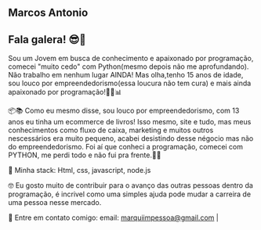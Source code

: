 ## Marcos Antonio

## Fala galera! 😎🤞

Sou um Jovem em busca de conhecimento e apaixonado por programação, comecei "muito cedo" com Python(mesmo depois não me aprofundando).
Não trabalho em nenhum lugar AINDA! Mas olha,tenho 15 anos de idade, sou louco por empreendedorismo(essa loucura não tem cura) e mais ainda apaixonado por programação!👨‍💻📊

📦📚 Como eu mesmo disse, sou louco por empreendedorismo, com 13 anos eu tinha um ecommerce de livros! Isso mesmo, site e tudo, mas meus conhecimentos como fluxo de caixa, marketing e muitos outros nescessários era muito pequeno, acabei desistindo desse négocio mas não do empreendedorismo. Foi aí que conheci a programação, comecei com PYTHON, me perdi todo e não fui pra frente.🤦‍♂️

🚀 Minha stack: Html, css, javascript, node.js

🤓 Eu gosto muito de contribuir para o avanço das outras pessoas dentro da programação, é incrivel como uma simples ajuda pode mudar a carreira de uma pessoa nesse mercado.

💬 Entre em contato comigo: email: marquiimpessoa@gmail.com |
